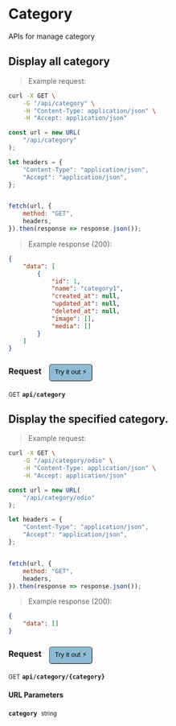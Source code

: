 # Category

APIs for manage category

## Display all category




> Example request:

```bash
curl -X GET \
    -G "/api/category" \
    -H "Content-Type: application/json" \
    -H "Accept: application/json"
```

```javascript
const url = new URL(
    "/api/category"
);

let headers = {
    "Content-Type": "application/json",
    "Accept": "application/json",
};


fetch(url, {
    method: "GET",
    headers,
}).then(response => response.json());
```


> Example response (200):

```json
{
    "data": [
        {
            "id": 1,
            "name": "category1",
            "created_at": null,
            "updated_at": null,
            "deleted_at": null,
            "image": [],
            "media": []
        }
    ]
}
```
<div id="execution-results-GETapi-category" hidden>
    <blockquote>Received response<span id="execution-response-status-GETapi-category"></span>:</blockquote>
    <pre class="json"><code id="execution-response-content-GETapi-category"></code></pre>
</div>
<div id="execution-error-GETapi-category" hidden>
    <blockquote>Request failed with error:</blockquote>
    <pre><code id="execution-error-message-GETapi-category"></code></pre>
</div>
<form id="form-GETapi-category" data-method="GET" data-path="api/category" data-authed="0" data-hasfiles="0" data-headers='{"Content-Type":"application\/json","Accept":"application\/json"}' onsubmit="event.preventDefault(); executeTryOut('GETapi-category', this);">
<h3>
    Request&nbsp;&nbsp;&nbsp;
        <button type="button" style="background-color: #8fbcd4; padding: 5px 10px; border-radius: 5px; border-width: thin;" id="btn-tryout-GETapi-category" onclick="tryItOut('GETapi-category');">Try it out ⚡</button>
    <button type="button" style="background-color: #c97a7e; padding: 5px 10px; border-radius: 5px; border-width: thin;" id="btn-canceltryout-GETapi-category" onclick="cancelTryOut('GETapi-category');" hidden>Cancel</button>&nbsp;&nbsp;
    <button type="submit" style="background-color: #6ac174; padding: 5px 10px; border-radius: 5px; border-width: thin;" id="btn-executetryout-GETapi-category" hidden>Send Request 💥</button>
    </h3>
<p>
<small class="badge badge-green">GET</small>
 <b><code>api/category</code></b>
</p>
</form>


## Display the specified category.




> Example request:

```bash
curl -X GET \
    -G "/api/category/odio" \
    -H "Content-Type: application/json" \
    -H "Accept: application/json"
```

```javascript
const url = new URL(
    "/api/category/odio"
);

let headers = {
    "Content-Type": "application/json",
    "Accept": "application/json",
};


fetch(url, {
    method: "GET",
    headers,
}).then(response => response.json());
```


> Example response (200):

```json
{
    "data": []
}
```
<div id="execution-results-GETapi-category--category-" hidden>
    <blockquote>Received response<span id="execution-response-status-GETapi-category--category-"></span>:</blockquote>
    <pre class="json"><code id="execution-response-content-GETapi-category--category-"></code></pre>
</div>
<div id="execution-error-GETapi-category--category-" hidden>
    <blockquote>Request failed with error:</blockquote>
    <pre><code id="execution-error-message-GETapi-category--category-"></code></pre>
</div>
<form id="form-GETapi-category--category-" data-method="GET" data-path="api/category/{category}" data-authed="0" data-hasfiles="0" data-headers='{"Content-Type":"application\/json","Accept":"application\/json"}' onsubmit="event.preventDefault(); executeTryOut('GETapi-category--category-', this);">
<h3>
    Request&nbsp;&nbsp;&nbsp;
        <button type="button" style="background-color: #8fbcd4; padding: 5px 10px; border-radius: 5px; border-width: thin;" id="btn-tryout-GETapi-category--category-" onclick="tryItOut('GETapi-category--category-');">Try it out ⚡</button>
    <button type="button" style="background-color: #c97a7e; padding: 5px 10px; border-radius: 5px; border-width: thin;" id="btn-canceltryout-GETapi-category--category-" onclick="cancelTryOut('GETapi-category--category-');" hidden>Cancel</button>&nbsp;&nbsp;
    <button type="submit" style="background-color: #6ac174; padding: 5px 10px; border-radius: 5px; border-width: thin;" id="btn-executetryout-GETapi-category--category-" hidden>Send Request 💥</button>
    </h3>
<p>
<small class="badge badge-green">GET</small>
 <b><code>api/category/{category}</code></b>
</p>
<h4 class="fancy-heading-panel"><b>URL Parameters</b></h4>
<p>
<b><code>category</code></b>&nbsp;&nbsp;<small>string</small>  &nbsp;
<input type="text" name="category" data-endpoint="GETapi-category--category-" data-component="url" required  hidden>
<br>
</p>
</form>



